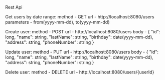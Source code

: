 Rest Api

Get users by date range: 
    method - GET
    url - http://localhost:8080/users
    parameters - from(yyyy-mm-dd), to(yyyy-mm-dd)

Create user:
    method - POST
    url - http://localhost:8080/users
    body - {
        "id": long,
        "name": string,
        "lastName": string,
        "birthday": date(yyyy-mm-dd),
        "address": string,
        "phoneNumber": string
        }

Update user:
    method - PUT
    url - http://localhost:8080/users
    body - {
        "id": long,
        "name": string,
        "lastName": string,
        "birthday": date(yyyy-mm-dd),
        "address": string,
        "phoneNumber": string
        }

Delete user:
    method - DELETE
    url - http://localhost:8080/users/{userId}